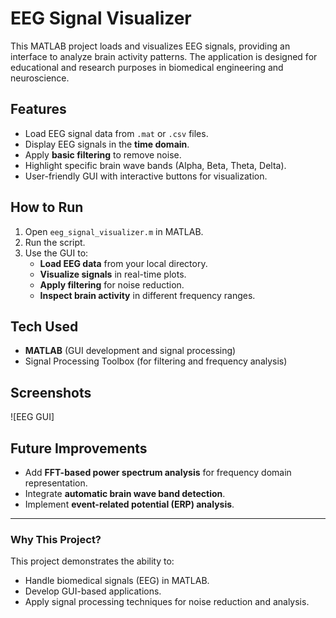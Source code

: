 # EEG Signal Visualizer

This MATLAB project loads and visualizes EEG signals, providing an interface to analyze brain activity patterns. The application is designed for educational and research purposes in biomedical engineering and neuroscience.

## Features
- Load EEG signal data from `.mat` or `.csv` files.
- Display EEG signals in the **time domain**.
- Apply **basic filtering** to remove noise.
- Highlight specific brain wave bands (Alpha, Beta, Theta, Delta).
- User-friendly GUI with interactive buttons for visualization.

## How to Run
1. Open `eeg_signal_visualizer.m` in MATLAB.
2. Run the script.
3. Use the GUI to:
   - **Load EEG data** from your local directory.
   - **Visualize signals** in real-time plots.
   - **Apply filtering** for noise reduction.
   - **Inspect brain activity** in different frequency ranges.

## Tech Used
- **MATLAB** (GUI development and signal processing)
- Signal Processing Toolbox (for filtering and frequency analysis)

## Screenshots
![EEG GUI] 


## Future Improvements
- Add **FFT-based power spectrum analysis** for frequency domain representation.
- Integrate **automatic brain wave band detection**.
- Implement **event-related potential (ERP) analysis**.

---

### Why This Project?
This project demonstrates the ability to:
- Handle biomedical signals (EEG) in MATLAB.
- Develop GUI-based applications.
- Apply signal processing techniques for noise reduction and analysis.




